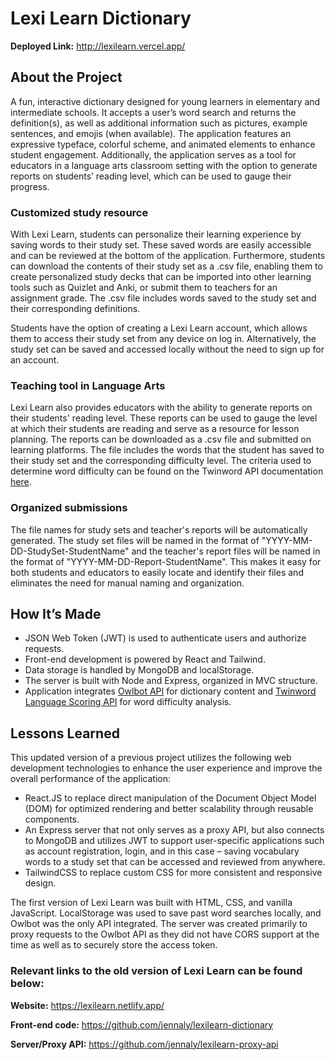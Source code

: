 # Lexi Learn Dictionary
**Deployed Link:** http://lexilearn.vercel.app/

## About the Project
A fun, interactive dictionary designed for young learners in elementary and intermediate schools. It accepts a user’s word search and returns the definition(s), as well as additional information such as pictures, example sentences, and emojis (when available). The application features an expressive typeface, colorful scheme, and animated elements to enhance student engagement. 
Additionally, the application serves as a tool for educators in a language arts classroom setting with the option to generate reports on students’ reading level, which can be used to gauge their progress.

### Customized study resource
With Lexi Learn, students can personalize their learning experience by saving words to their study set. These saved words are easily accessible and can be reviewed at the bottom of the application. Furthermore, students can download the contents of their study set as a .csv file, enabling them to create personalized study decks that can be imported into other learning tools such as Quizlet and Anki, or submit them to teachers for an assignment grade. The .csv file includes words saved to the study set and their corresponding definitions.

Students have the option of creating a Lexi Learn account, which allows them to access their study set from any device on log in. Alternatively, the study set can be saved and accessed locally without the need to sign up for an account.

### Teaching tool in Language Arts
Lexi Learn also provides educators with the ability to generate reports on their students' reading level. These reports can be used to gauge the level at which their students are reading and serve as a resource for lesson planning. The reports can be downloaded as a .csv file and submitted on learning platforms. The file includes the words that the student has saved to their study set and the corresponding difficulty level. The criteria used to determine word difficulty can be found on the Twinword API documentation [here](https://www.twinword.com/blog/how-to-check-english-word-difficulty/).

### Organized submissions
The file names for study sets and teacher's reports will be automatically generated. The study set files will be named in the format of "YYYY-MM-DD-StudySet-StudentName" and the teacher's report files will be named in the format of "YYYY-MM-DD-Report-StudentName". This makes it easy for both students and educators to easily locate and identify their files and eliminates the need for manual naming and organization.

## How It’s Made

-	JSON Web Token (JWT) is used to authenticate users and authorize requests.
-	Front-end development is powered by React and Tailwind.
-	Data storage is handled by MongoDB and localStorage.
-	The server is built with Node and Express, organized in MVC structure.
-	Application integrates [Owlbot API](https://owlbot.info/) for dictionary content and [Twinword Language Scoring API](https://www.twinword.com/api/language-scoring.php) for word difficulty analysis.

## Lessons Learned
This updated version of a previous project utilizes the following web development technologies to enhance the user experience and improve the overall performance of the application:
-	React.JS to replace direct manipulation of the Document Object Model (DOM) for optimized rendering and better scalability through reusable components.
-	An Express server that not only serves as a proxy API, but also connects to MongoDB and utilizes JWT to support user-specific applications such as account registration, login, and in this case – saving vocabulary words to a study set that can be accessed and reviewed from anywhere. 
-	TailwindCSS to replace custom CSS for more consistent and responsive design.

The first version of Lexi Learn was built with HTML, CSS, and vanilla JavaScript. LocalStorage was used to save past word searches locally, and Owlbot was the only API integrated. The server was created primarily to proxy requests to the Owlbot API as they did not have CORS support at the time as well as to securely store the access token.


### Relevant links to the old version of Lexi Learn can be found below:

**Website:** https://lexilearn.netlify.app/

**Front-end code:**  https://github.com/jennaly/lexilearn-dictionary

**Server/Proxy API:** https://github.com/jennaly/lexilearn-proxy-api

